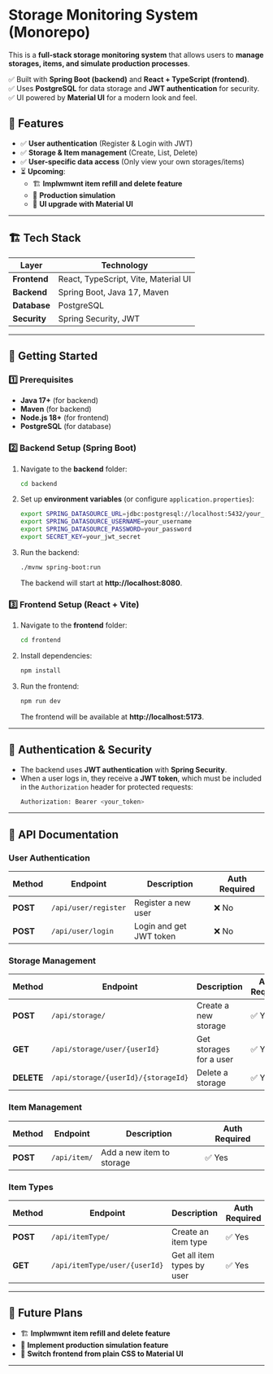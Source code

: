 # Storage Monitoring System (Monorepo)

This is a **full-stack storage monitoring system** that allows users to **manage storages, items, and simulate production processes**.  

✅ Built with **Spring Boot (backend)** and **React + TypeScript (frontend)**.  
✅ Uses **PostgreSQL** for data storage and **JWT authentication** for security.  
✅ UI powered by **Material UI** for a modern look and feel.  

## 📌 Features
- ✅ **User authentication** (Register & Login with JWT)
- ✅ **Storage & Item management** (Create, List, Delete)
- ✅ **User-specific data access** (Only view your own storages/items)
- ⏳ **Upcoming**:  
  - 🏗 **Implwmwnt item refill and delete feature**  
  - 🔄 **Production simulation**   
  - 🎨 **UI upgrade with Material UI**  

---

## 🏗 Tech Stack
| **Layer**  | **Technology** |
|------------|--------------|
| **Frontend** | React, TypeScript, Vite, Material UI |
| **Backend** | Spring Boot, Java 17, Maven |
| **Database** | PostgreSQL |
| **Security** | Spring Security, JWT |

---


## 🚀 Getting Started

### **1️⃣ Prerequisites**
- **Java 17+** (for backend)
- **Maven** (for backend)
- **Node.js 18+** (for frontend)
- **PostgreSQL** (for database)

### **2️⃣ Backend Setup (Spring Boot)**
1. Navigate to the **backend** folder:
   ```sh
   cd backend
   ```
2. Set up **environment variables** (or configure `application.properties`):
   ```sh
   export SPRING_DATASOURCE_URL=jdbc:postgresql://localhost:5432/your_database
   export SPRING_DATASOURCE_USERNAME=your_username
   export SPRING_DATASOURCE_PASSWORD=your_password
   export SECRET_KEY=your_jwt_secret
   ```
3. Run the backend:
   ```sh
   ./mvnw spring-boot:run
   ```
   The backend will start at **http://localhost:8080**.

### **3️⃣ Frontend Setup (React + Vite)**
1. Navigate to the **frontend** folder:
   ```sh
   cd frontend
   ```
2. Install dependencies:
   ```sh
   npm install
   ```
3. Run the frontend:
   ```sh
   npm run dev
   ```
   The frontend will be available at **http://localhost:5173**.

---

## 🔑 Authentication & Security
- The backend uses **JWT authentication** with **Spring Security**.
- When a user logs in, they receive a **JWT token**, which must be included in the `Authorization` header for protected requests:
  ```sh
  Authorization: Bearer <your_token>
  ```

---

## 📡 API Documentation

### **User Authentication**
| Method | Endpoint | Description | Auth Required |
|--------|---------|-------------|---------------|
| **POST** | `/api/user/register` | Register a new user | ❌ No |
| **POST** | `/api/user/login` | Login and get JWT token | ❌ No |

### **Storage Management**
| Method | Endpoint | Description | Auth Required |
|--------|---------|-------------|---------------|
| **POST** | `/api/storage/` | Create a new storage | ✅ Yes |
| **GET** | `/api/storage/user/{userId}` | Get storages for a user | ✅ Yes |
| **DELETE** | `/api/storage/{userId}/{storageId}` | Delete a storage | ✅ Yes |

### **Item Management**
| Method | Endpoint | Description | Auth Required |
|--------|---------|-------------|---------------|
| **POST** | `/api/item/` | Add a new item to storage | ✅ Yes |

### **Item Types**
| Method | Endpoint | Description | Auth Required |
|--------|---------|-------------|---------------|
| **POST** | `/api/itemType/` | Create an item type | ✅ Yes |
| **GET** | `/api/itemType/user/{userId}` | Get all item types by user | ✅ Yes |

---

## 🔮 Future Plans
- 🏗 **Implwmwnt item refill and delete feature**
- 🔄 **Implement production simulation feature**
- 🎨 **Switch frontend from plain CSS to Material UI**
  

---
